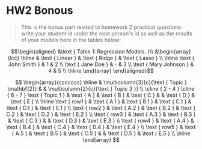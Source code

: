 # HW2 Bonous

> This is the bonus part related to homework 2 practical questions:
> write your student id under the next person's id as well as the results of your models here in the tables below:

$$\begin{aligned}
&\text { Table 1: Regression Models. }\\
&\begin{array}{lcc}
\hline & \text { Linear } & \text { Ridge } & \text { Lasso } \\
\hline \text { John Smith } & 1 & 2 \\
\text { Jane Doe } & - & 3 \\
\text { Mary Johnson } & 4 & 5 \\
\hline
\end{array}
\end{aligned}$$


$$
\begin{array}{ccccccc}
\hline & \multicolumn{3}{c}{\text { Topic } \mathbf{2}} & & \multicolumn{2}{c}{\text { Topic 3 }} \\
\cline { 2 - 4 } \cline { 6 - 7 } \text { Topic 1 } & \text { A } & \text { B } & \text { C } & & \text { D } & \text { E } \\
\hline \text { row1 } & \text { A.1 } & \text { B.1 } & \text { C.1 } & \text { D.1 } & \text { E.1 } \\
\text { row2 } & \text { A.2 } & \text { B.2 } & \text { C.2 } & \text { D.2 } & \text { E.2 } \\
\text { row3 } & \text { A.3 } & \text { B.3 } & \text { C.3 } & & \text { D.3 } & \text { E.3 } \\
\text { row4 } & \text { A.4 } & \text { B.4 } & \text { C.4 } & \text { D.4 } & \text { E.4 } \\
\text { row5 } & \text { A.5 } & \text { B.5 } & \text { C.5 } & & \text { D.5 } & \text { E.5 } \\
\hline
\end{array}
$$
